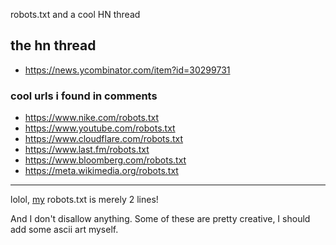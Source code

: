 robots.txt and a cool HN thread


## the hn thread
- https://news.ycombinator.com/item?id=30299731

### cool urls i found in comments
- https://www.nike.com/robots.txt
- https://www.youtube.com/robots.txt
- https://www.cloudflare.com/robots.txt
- https://www.last.fm/robots.txt
- https://www.bloomberg.com/robots.txt
- https://meta.wikimedia.org/robots.txt

---

lolol, [my](https://trevcan.duckdns.org/robots.txt) robots.txt is merely 2 lines!

And I don't disallow anything. Some of these are pretty creative, I should add
some ascii art myself.


